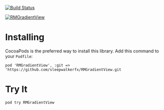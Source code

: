 [![Build Status](https://travis-ci.com/sleepwalkerfx/RMGradientView.svg?branch=master)](https://travis-ci.com/sleepwalkerfx/RMGradientView)


[![RMGradientView](https://img.youtube.com/vi/JA_I5EXuthc/0.jpg)](https://www.youtube.com/watch?v=JA_I5EXuthc)


# Installing 

CocoaPods is the preferred way to install this library. Add this command to your `Podfile`:

```
pod 'RMGradientView', :git => 'https://github.com/sleepwalkerfx/RMGradientView.git
```

# Try It


```
pod try RMGradientView
```
